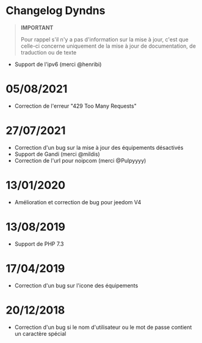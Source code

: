 # Changelog Dyndns

>**IMPORTANT**
>
>Pour rappel s'il n'y a pas d'information sur la mise à jour, c'est que celle-ci concerne uniquement de la mise à jour de documentation, de traduction ou de texte

- Support de l'ipv6 (merci @henribi)

# 05/08/2021

- Correction de l'erreur "429 Too Many Requests"

# 27/07/2021

- Correction d'un bug sur la mise à jour des équipements désactivés
- Support de Gandi (merci @mildis)
- Correction de l'url pour noipcom (merci @Pulpyyyy)

# 13/01/2020

- Amélioration et correction de bug pour jeedom V4

# 13/08/2019

- Support de PHP 7.3

# 17/04/2019

- Correction d'un bug sur l'icone des équipements

# 20/12/2018

- Correction d'un bug si le nom d'utilisateur ou le mot de passe contient un caractère spécial
